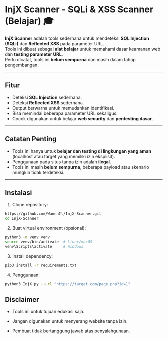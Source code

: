 # InjX Scanner - SQLi & XSS Scanner (Belajar) 🎓

**InjX Scanner** adalah tools sederhana untuk mendeteksi **SQL Injection (SQLi)** dan **Reflected XSS** pada parameter URL.  
Tools ini dibuat sebagai **alat belajar** untuk memahami dasar keamanan web dan **testing parameter URL**.  
Perlu dicatat, tools ini **belum sempurna** dan masih dalam tahap pengembangan.  

---

## Fitur

- Deteksi **SQL Injection** sederhana.
- Deteksi **Reflected XSS** sederhana.
- Output berwarna untuk memudahkan identifikasi.
- Bisa memindai beberapa parameter URL sekaligus.
- Cocok digunakan untuk belajar **web security** dan **pentesting dasar**.

---

## Catatan Penting

- Tools ini hanya untuk **belajar dan testing di lingkungan yang aman** (localhost atau target yang memiliki izin eksplisit).  
- Penggunaan pada situs tanpa izin adalah **ilegal**.  
- Tools ini masih **belum sempurna**, beberapa payload atau skenario mungkin tidak terdeteksi.

---

## Instalasi

1. Clone repository:

```bash
https://github.com/WannnIl/InjX-Scanner.git
cd InjX-Scanner
```
2. Buat virtual environment (opsional):

```bash
python3 -m venv venv
source venv/bin/activate  # Linux/macOS
venv\Scripts\activate     # Windows
```

3. Install dependency:

```bash
pip3 install -r requirements.txt
```
4. Penggunaan:

```bash
python3 InjX.py --url "https://target.com/page.php?id=1"
```

## Disclaimer

- Tools ini untuk tujuan edukasi saja.

- Jangan digunakan untuk menyerang website tanpa izin.

- Pembuat tidak bertanggung jawab atas penyalahgunaan.
